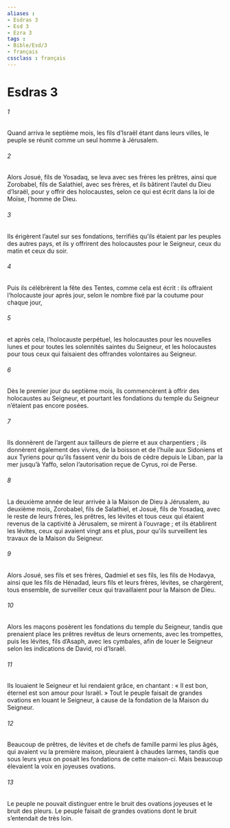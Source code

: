 ```yaml
---
aliases : 
- Esdras 3
- Esd 3
- Ezra 3
tags : 
- Bible/Esd/3
- français
cssclass : français
---
```


# Esdras 3

###### 1
Quand arriva le septième mois, les fils d’Israël étant dans leurs villes, le peuple se réunit comme un seul homme à Jérusalem.
###### 2
Alors Josué, fils de Yosadaq, se leva avec ses frères les prêtres, ainsi que Zorobabel, fils de Salathiel, avec ses frères, et ils bâtirent l’autel du Dieu d’Israël, pour y offrir des holocaustes, selon ce qui est écrit dans la loi de Moïse, l’homme de Dieu.
###### 3
Ils érigèrent l’autel sur ses fondations, terrifiés qu’ils étaient par les peuples des autres pays, et ils y offrirent des holocaustes pour le Seigneur, ceux du matin et ceux du soir.
###### 4
Puis ils célébrèrent la fête des Tentes, comme cela est écrit : ils offraient l’holocauste jour après jour, selon le nombre fixé par la coutume pour chaque jour,
###### 5
et après cela, l’holocauste perpétuel, les holocaustes pour les nouvelles lunes et pour toutes les solennités saintes du Seigneur, et les holocaustes pour tous ceux qui faisaient des offrandes volontaires au Seigneur.
###### 6
Dès le premier jour du septième mois, ils commencèrent à offrir des holocaustes au Seigneur, et pourtant les fondations du temple du Seigneur n’étaient pas encore posées.
###### 7
Ils donnèrent de l’argent aux tailleurs de pierre et aux charpentiers ; ils donnèrent également des vivres, de la boisson et de l’huile aux Sidoniens et aux Tyriens pour qu’ils fassent venir du bois de cèdre depuis le Liban, par la mer jusqu’à Yaffo, selon l’autorisation reçue de Cyrus, roi de Perse.
###### 8
La deuxième année de leur arrivée à la Maison de Dieu à Jérusalem, au deuxième mois, Zorobabel, fils de Salathiel, et Josué, fils de Yosadaq, avec le reste de leurs frères, les prêtres, les lévites et tous ceux qui étaient revenus de la captivité à Jérusalem, se mirent à l’ouvrage ; et ils établirent les lévites, ceux qui avaient vingt ans et plus, pour qu’ils surveillent les travaux de la Maison du Seigneur.
###### 9
Alors Josué, ses fils et ses frères, Qadmiel et ses fils, les fils de Hodavya, ainsi que les fils de Hénadad, leurs fils et leurs frères, lévites, se chargèrent, tous ensemble, de surveiller ceux qui travaillaient pour la Maison de Dieu.
###### 10
Alors les maçons posèrent les fondations du temple du Seigneur, tandis que prenaient place les prêtres revêtus de leurs ornements, avec les trompettes, puis les lévites, fils d’Asaph, avec les cymbales, afin de louer le Seigneur selon les indications de David, roi d’Israël.
###### 11
Ils louaient le Seigneur et lui rendaient grâce, en chantant : « Il est bon, éternel est son amour pour Israël. » Tout le peuple faisait de grandes ovations en louant le Seigneur, à cause de la fondation de la Maison du Seigneur.
###### 12
Beaucoup de prêtres, de lévites et de chefs de famille parmi les plus âgés, qui avaient vu la première maison, pleuraient à chaudes larmes, tandis que sous leurs yeux on posait les fondations de cette maison-ci. Mais beaucoup élevaient la voix en joyeuses ovations.
###### 13
Le peuple ne pouvait distinguer entre le bruit des ovations joyeuses et le bruit des pleurs. Le peuple faisait de grandes ovations dont le bruit s’entendait de très loin.
